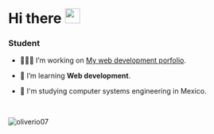 # Hi there <img src="https://media.giphy.com/media/hvRJCLFzcasrR4ia7z/giphy.gif" width="30px">
<h3 align="">Student</h3>

- 👨🏻‍💻 I’m working on [My web development porfolio](https://github.com/Oliverio07/Oliverio07.github.io). 

- 📝 I’m learning **Web development**. 

- 🏫 I'm studying computer systems engineering in Mexico. 

<br>

<p><img align="center" src="https://github-readme-stats.vercel.app/api/top-langs?username=oliverio07&show_icons=true&locale=en&layout=compact" alt="oliverio07" /></p>
